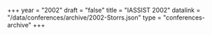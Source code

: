 +++
year = "2002"
draft = "false"
title = "IASSIST 2002"
datalink = "/data/conferences/archive/2002-Storrs.json"
type = "conferences-archive"
+++
